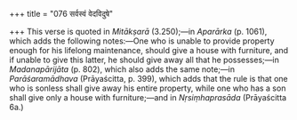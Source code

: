 +++
title = "076 सर्वस्वं वेदविदुषे"

+++
This verse is quoted in *Mitākṣarā* (3.250);—in *Aparārka* (p. 1061),
which adds the following notes:—One who is unable to provide property
enough for his lifelong maintenance, should give a house with furniture,
and if unable to give this latter, he should give away all that he
possesses;—in *Madanapārijāta* (p. 802), which also adds the same
note;—in *Parāśaramādhava* (Prāyaścitta, p. 399), which adds that the
rule is that one who is sonless shall give away his entire property,
while one who has a son shall give only a house with furniture;—and in
*Nṛsiṃhaprasāda* (Prāyaścitta 6a.)


